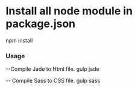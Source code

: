 # Install all node module in package.json

npm install

### Usage
--Compile Jade to Html file.
gulp jade

-- Compile Sass to CSS file.
gulp sass
